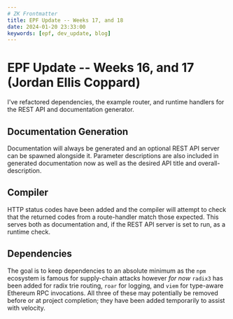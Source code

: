 ```yaml
---
# ZK Frontmatter
title: EPF Update -- Weeks 17, and 18
date: 2024-01-20 23:33:00
keywords: [epf, dev_update, blog]
---
```


[comment]: # (2023-10-30 to 2023-11-12)

# EPF Update -- Weeks 16, and 17 (Jordan Ellis Coppard)

I've refactored dependencies, the example router, and runtime handlers for the REST API and documentation generator.


## Documentation Generation

Documentation will always be generated and an optional REST API server can be spawned alongside it. Parameter descriptions are also included in generated documentation now as well as the desired API title and overall-description.


## Compiler

HTTP status codes have been added and the compiler will attempt to check that the returned codes from a route-handler match those expected. This serves both as documentation and, if the REST API server is set to run, as a runtime check.


## Dependencies

The goal is to keep dependencies to an absolute minimum as the `npm` ecosystem is famous for supply-chain attacks however _for now_ `radix3` has been added for radix trie routing, `roar` for logging, and `viem` for type-aware Ethereum RPC invocations. All three of these may potentially be removed before or at project completion; they have been added temporarily to assist with velocity.
